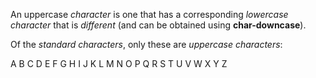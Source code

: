  



An uppercase *character* is one that has a corresponding *lowercase character* that is *different* (and can be obtained using **char-downcase**). 



Of the *standard characters*, only these are *uppercase characters*: 



A B C D E F G H I J K L M N O P Q R S T U V W X Y Z 




